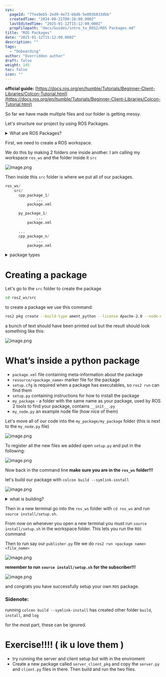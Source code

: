 ```yaml
---
sys:
  pageId: "7fea9eb5-2ed9-4e73-b6d6-5e093b833dbb"
  createdTime: "2024-08-21T00:28:00.000Z"
  lastEditedTime: "2025-01-12T15:12:00.000Z"
  propFilepath: "docs/Guides/intro_to_ROS2/ROS Packages.md"
title: "ROS Packages"
date: "2025-01-12T15:12:00.000Z"
description: ""
tags:
  - "Onboarding"
author: "Overridden author"
draft: false
weight: 145
toc: false
icon: ""
---
```


**official guide:** [https://docs.ros.org/en/humble/Tutorials/Beginner-Client-Libraries/Colcon-Tutorial.html](https://docs.ros.org/en/humble/Tutorials/Beginner-Client-Libraries/Colcon-Tutorial.html)

So far we have made multiple files and our folder is getting messy.

Let's structure our project by using ROS Packages.

<details>

<summary>What are ROS Packages?</summary>

ROS Packages are, as the name implies, packages of code that are highly sharable between ROS developers.

They consist of a folder, `package.xml` file, and source code

```python
      cpp_package_1/
		      ... imagine much code files here ..
          package.xml
```

</details>

First, we need to create a ROS workspace.

We do this by making 2 folders one inside another. I am calling my workspace `ros_ws` and the folder inside it `src`

![image.png](https://prod-files-secure.s3.us-west-2.amazonaws.com/d518164a-d88e-44d1-a4ee-3adb3bd8bce0/70706947-fd18-4537-a67b-e12946812d31/image.png?X-Amz-Algorithm=AWS4-HMAC-SHA256&X-Amz-Content-Sha256=UNSIGNED-PAYLOAD&X-Amz-Credential=ASIAZI2LB466UHUJDHER%2F20250614%2Fus-west-2%2Fs3%2Faws4_request&X-Amz-Date=20250614T140723Z&X-Amz-Expires=3600&X-Amz-Security-Token=IQoJb3JpZ2luX2VjEEQaCXVzLXdlc3QtMiJHMEUCIQCyGnMJVTPp%2FyVY4GGKSi0aquHYQuQIJIIHEQpcXXqG6gIgPhYcUfLF%2BEDXnFcKZ9Rxk8R4fWtJQ5NnEkWGiKZxFMsq%2FwMILRAAGgw2Mzc0MjMxODM4MDUiDEZOMfiL5wQ48ZzPhCrcAwyBZHT6PHewIl8V4CssFT%2Fr37gmKmszwF0eTZ1UQkNAUl%2FH2wxi%2BZuMCps3b%2FQK3n9P74Td12s2kgM2NnUrTvclAjQMzy6HUj7TQ6N1kfRwZ%2BqDOla%2FNJcNeUiRqtfnSo%2Bjxt2O9NQkBvKR%2BzvvcZb%2ByItiEJcsKLgX1XYlOfoAF0qZ855N6ksfwqwNWNF6meKPWVIRFLaCTyJdynQaR%2FdTlIn2dgJ1l7wo9SO5QSmfjZULP9ldULj7lCdb0%2Bn4dYMW%2BruSzHeCD9%2Bup9LtLCduMHX%2BSkV%2F%2B5RWcWrq9DXOSfYAMNOoGg%2B9fAdtzGV%2Bmp36w8PyzImoNb4c8FkZuH3ZfYPqBPT3ZzjCclSZy3vXvJ7TVtmCbjxAYs9Uh0b3NIi0A3enKDbrftztfzH0ohuDt5F823aKn9mK3yc6a68JEAIGD2%2B%2FomKd1mpUA25NRnBJWRlsCrjsimSDOMyzMmGrnPTkXqmUvF425jVFcuu%2BB6sEEpwL3PxAUTLlatyqc91Pg6S1lHurhtBubDhuOCcRWesB2oB72DG26j2BWNFHIG8TxgdbbWDAImsOi6g1TnMTu5I8GBWu2DjL0kUF52Zntopk5oBriPNvBHBuI9YVW8i4GxQ1qWqFbztlMOLBtcIGOqUBBw%2BqLAlIz3Irlpce82GFVYyT6TvaQ7uLyvkg%2FdWVwaxNLljWrzYpZ2hEBRmcUkoYRyEQA6RjkHH0F1SDyl4YceBIRiNGfbPnMFJSd%2FJBVrxuewDI9IppbTmXVP2Y53fqCwS2cwaP3Ia7uBy0Nn783lQ%2FXSkghXzVp23BzPFPWQHCPDjeRnnvsopZvvB%2BdD9TMhg42FadlxNAWngk1K5hApJXCjSe&X-Amz-Signature=e5620a72de407ba0b515de485701fefa680bfc53e4281dd402a99ccde70913d3&X-Amz-SignedHeaders=host&x-amz-checksum-mode=ENABLED&x-id=GetObject)

Then inside this `src` folder is where we put all of our packages.

```python
ros_ws/
    src/
      cpp_package_1/
		      ...
          package.xml

      py_package_1/
		      ...
          package.xml

      ...
      cpp_package_n/
		      ...
          package.xml

```

<details>

<summary>package types</summary>

packages can be either `C++` or python.

the intern file structure is different for each but for this guide we will stick to creating python packages

</details>

# Creating a package

Let's go to the `src` folder to create the package

```bash
cd ros2_ws/src
```

to create a package we use this command:

```bash
ros2 pkg create --build-type ament_python --license Apache-2.0 --node-name my_node my_package
```

a bunch of text should have been printed out but the result should look something like this:

![image.png](https://prod-files-secure.s3.us-west-2.amazonaws.com/d518164a-d88e-44d1-a4ee-3adb3bd8bce0/e6cf1e3f-8512-4a3e-b131-079f800bf3e8/image.png?X-Amz-Algorithm=AWS4-HMAC-SHA256&X-Amz-Content-Sha256=UNSIGNED-PAYLOAD&X-Amz-Credential=ASIAZI2LB466UHUJDHER%2F20250614%2Fus-west-2%2Fs3%2Faws4_request&X-Amz-Date=20250614T140723Z&X-Amz-Expires=3600&X-Amz-Security-Token=IQoJb3JpZ2luX2VjEEQaCXVzLXdlc3QtMiJHMEUCIQCyGnMJVTPp%2FyVY4GGKSi0aquHYQuQIJIIHEQpcXXqG6gIgPhYcUfLF%2BEDXnFcKZ9Rxk8R4fWtJQ5NnEkWGiKZxFMsq%2FwMILRAAGgw2Mzc0MjMxODM4MDUiDEZOMfiL5wQ48ZzPhCrcAwyBZHT6PHewIl8V4CssFT%2Fr37gmKmszwF0eTZ1UQkNAUl%2FH2wxi%2BZuMCps3b%2FQK3n9P74Td12s2kgM2NnUrTvclAjQMzy6HUj7TQ6N1kfRwZ%2BqDOla%2FNJcNeUiRqtfnSo%2Bjxt2O9NQkBvKR%2BzvvcZb%2ByItiEJcsKLgX1XYlOfoAF0qZ855N6ksfwqwNWNF6meKPWVIRFLaCTyJdynQaR%2FdTlIn2dgJ1l7wo9SO5QSmfjZULP9ldULj7lCdb0%2Bn4dYMW%2BruSzHeCD9%2Bup9LtLCduMHX%2BSkV%2F%2B5RWcWrq9DXOSfYAMNOoGg%2B9fAdtzGV%2Bmp36w8PyzImoNb4c8FkZuH3ZfYPqBPT3ZzjCclSZy3vXvJ7TVtmCbjxAYs9Uh0b3NIi0A3enKDbrftztfzH0ohuDt5F823aKn9mK3yc6a68JEAIGD2%2B%2FomKd1mpUA25NRnBJWRlsCrjsimSDOMyzMmGrnPTkXqmUvF425jVFcuu%2BB6sEEpwL3PxAUTLlatyqc91Pg6S1lHurhtBubDhuOCcRWesB2oB72DG26j2BWNFHIG8TxgdbbWDAImsOi6g1TnMTu5I8GBWu2DjL0kUF52Zntopk5oBriPNvBHBuI9YVW8i4GxQ1qWqFbztlMOLBtcIGOqUBBw%2BqLAlIz3Irlpce82GFVYyT6TvaQ7uLyvkg%2FdWVwaxNLljWrzYpZ2hEBRmcUkoYRyEQA6RjkHH0F1SDyl4YceBIRiNGfbPnMFJSd%2FJBVrxuewDI9IppbTmXVP2Y53fqCwS2cwaP3Ia7uBy0Nn783lQ%2FXSkghXzVp23BzPFPWQHCPDjeRnnvsopZvvB%2BdD9TMhg42FadlxNAWngk1K5hApJXCjSe&X-Amz-Signature=2d903ba00694b0ad8eaedd150e17e71cd4747734df8d5bab87f2141f109762d9&X-Amz-SignedHeaders=host&x-amz-checksum-mode=ENABLED&x-id=GetObject)

# What’s inside a python package

- `package.xml` file containing meta-information about the package
- `resource/<package_name>` marker file for the package
- `setup.cfg` is required when a package has executables, so `ros2 run` can find them
- `setup.py` containing instructions for how to install the package
- `my_package` - a folder with the same name as your package, used by ROS 2 tools to find your package, contains `__init__.py`
- `my_node.py` an example node file (how nice of them)

Let's move all of our code into the `my_package/my_package` folder (this is next to the `my_node.py` file)

![image.png](https://prod-files-secure.s3.us-west-2.amazonaws.com/d518164a-d88e-44d1-a4ee-3adb3bd8bce0/9ce58f11-0da9-4d3e-b86d-506a9685d378/image.png?X-Amz-Algorithm=AWS4-HMAC-SHA256&X-Amz-Content-Sha256=UNSIGNED-PAYLOAD&X-Amz-Credential=ASIAZI2LB466UHUJDHER%2F20250614%2Fus-west-2%2Fs3%2Faws4_request&X-Amz-Date=20250614T140723Z&X-Amz-Expires=3600&X-Amz-Security-Token=IQoJb3JpZ2luX2VjEEQaCXVzLXdlc3QtMiJHMEUCIQCyGnMJVTPp%2FyVY4GGKSi0aquHYQuQIJIIHEQpcXXqG6gIgPhYcUfLF%2BEDXnFcKZ9Rxk8R4fWtJQ5NnEkWGiKZxFMsq%2FwMILRAAGgw2Mzc0MjMxODM4MDUiDEZOMfiL5wQ48ZzPhCrcAwyBZHT6PHewIl8V4CssFT%2Fr37gmKmszwF0eTZ1UQkNAUl%2FH2wxi%2BZuMCps3b%2FQK3n9P74Td12s2kgM2NnUrTvclAjQMzy6HUj7TQ6N1kfRwZ%2BqDOla%2FNJcNeUiRqtfnSo%2Bjxt2O9NQkBvKR%2BzvvcZb%2ByItiEJcsKLgX1XYlOfoAF0qZ855N6ksfwqwNWNF6meKPWVIRFLaCTyJdynQaR%2FdTlIn2dgJ1l7wo9SO5QSmfjZULP9ldULj7lCdb0%2Bn4dYMW%2BruSzHeCD9%2Bup9LtLCduMHX%2BSkV%2F%2B5RWcWrq9DXOSfYAMNOoGg%2B9fAdtzGV%2Bmp36w8PyzImoNb4c8FkZuH3ZfYPqBPT3ZzjCclSZy3vXvJ7TVtmCbjxAYs9Uh0b3NIi0A3enKDbrftztfzH0ohuDt5F823aKn9mK3yc6a68JEAIGD2%2B%2FomKd1mpUA25NRnBJWRlsCrjsimSDOMyzMmGrnPTkXqmUvF425jVFcuu%2BB6sEEpwL3PxAUTLlatyqc91Pg6S1lHurhtBubDhuOCcRWesB2oB72DG26j2BWNFHIG8TxgdbbWDAImsOi6g1TnMTu5I8GBWu2DjL0kUF52Zntopk5oBriPNvBHBuI9YVW8i4GxQ1qWqFbztlMOLBtcIGOqUBBw%2BqLAlIz3Irlpce82GFVYyT6TvaQ7uLyvkg%2FdWVwaxNLljWrzYpZ2hEBRmcUkoYRyEQA6RjkHH0F1SDyl4YceBIRiNGfbPnMFJSd%2FJBVrxuewDI9IppbTmXVP2Y53fqCwS2cwaP3Ia7uBy0Nn783lQ%2FXSkghXzVp23BzPFPWQHCPDjeRnnvsopZvvB%2BdD9TMhg42FadlxNAWngk1K5hApJXCjSe&X-Amz-Signature=08799aef177790c36bde782aeffe46585485a7890673f1fa1385c16ec918d8ce&X-Amz-SignedHeaders=host&x-amz-checksum-mode=ENABLED&x-id=GetObject)

To register all the new files we added open `setup.py` and put in the following:

![image.png](https://prod-files-secure.s3.us-west-2.amazonaws.com/d518164a-d88e-44d1-a4ee-3adb3bd8bce0/1cd7c262-4cae-4496-9d75-c178537d24a2/image.png?X-Amz-Algorithm=AWS4-HMAC-SHA256&X-Amz-Content-Sha256=UNSIGNED-PAYLOAD&X-Amz-Credential=ASIAZI2LB466UHUJDHER%2F20250614%2Fus-west-2%2Fs3%2Faws4_request&X-Amz-Date=20250614T140723Z&X-Amz-Expires=3600&X-Amz-Security-Token=IQoJb3JpZ2luX2VjEEQaCXVzLXdlc3QtMiJHMEUCIQCyGnMJVTPp%2FyVY4GGKSi0aquHYQuQIJIIHEQpcXXqG6gIgPhYcUfLF%2BEDXnFcKZ9Rxk8R4fWtJQ5NnEkWGiKZxFMsq%2FwMILRAAGgw2Mzc0MjMxODM4MDUiDEZOMfiL5wQ48ZzPhCrcAwyBZHT6PHewIl8V4CssFT%2Fr37gmKmszwF0eTZ1UQkNAUl%2FH2wxi%2BZuMCps3b%2FQK3n9P74Td12s2kgM2NnUrTvclAjQMzy6HUj7TQ6N1kfRwZ%2BqDOla%2FNJcNeUiRqtfnSo%2Bjxt2O9NQkBvKR%2BzvvcZb%2ByItiEJcsKLgX1XYlOfoAF0qZ855N6ksfwqwNWNF6meKPWVIRFLaCTyJdynQaR%2FdTlIn2dgJ1l7wo9SO5QSmfjZULP9ldULj7lCdb0%2Bn4dYMW%2BruSzHeCD9%2Bup9LtLCduMHX%2BSkV%2F%2B5RWcWrq9DXOSfYAMNOoGg%2B9fAdtzGV%2Bmp36w8PyzImoNb4c8FkZuH3ZfYPqBPT3ZzjCclSZy3vXvJ7TVtmCbjxAYs9Uh0b3NIi0A3enKDbrftztfzH0ohuDt5F823aKn9mK3yc6a68JEAIGD2%2B%2FomKd1mpUA25NRnBJWRlsCrjsimSDOMyzMmGrnPTkXqmUvF425jVFcuu%2BB6sEEpwL3PxAUTLlatyqc91Pg6S1lHurhtBubDhuOCcRWesB2oB72DG26j2BWNFHIG8TxgdbbWDAImsOi6g1TnMTu5I8GBWu2DjL0kUF52Zntopk5oBriPNvBHBuI9YVW8i4GxQ1qWqFbztlMOLBtcIGOqUBBw%2BqLAlIz3Irlpce82GFVYyT6TvaQ7uLyvkg%2FdWVwaxNLljWrzYpZ2hEBRmcUkoYRyEQA6RjkHH0F1SDyl4YceBIRiNGfbPnMFJSd%2FJBVrxuewDI9IppbTmXVP2Y53fqCwS2cwaP3Ia7uBy0Nn783lQ%2FXSkghXzVp23BzPFPWQHCPDjeRnnvsopZvvB%2BdD9TMhg42FadlxNAWngk1K5hApJXCjSe&X-Amz-Signature=1b39e4747c929b8fd816954741c55b5b676da26e069058723a8930d708642fae&X-Amz-SignedHeaders=host&x-amz-checksum-mode=ENABLED&x-id=GetObject)

Now back in the command line **make sure you are in the** **`ros_ws`** **folder!!!**

let's build our package with `colcon build --symlink-install`

![image.png](https://prod-files-secure.s3.us-west-2.amazonaws.com/d518164a-d88e-44d1-a4ee-3adb3bd8bce0/2f2a0d27-b173-48fd-b189-5f5c0ce65619/image.png?X-Amz-Algorithm=AWS4-HMAC-SHA256&X-Amz-Content-Sha256=UNSIGNED-PAYLOAD&X-Amz-Credential=ASIAZI2LB466UHUJDHER%2F20250614%2Fus-west-2%2Fs3%2Faws4_request&X-Amz-Date=20250614T140723Z&X-Amz-Expires=3600&X-Amz-Security-Token=IQoJb3JpZ2luX2VjEEQaCXVzLXdlc3QtMiJHMEUCIQCyGnMJVTPp%2FyVY4GGKSi0aquHYQuQIJIIHEQpcXXqG6gIgPhYcUfLF%2BEDXnFcKZ9Rxk8R4fWtJQ5NnEkWGiKZxFMsq%2FwMILRAAGgw2Mzc0MjMxODM4MDUiDEZOMfiL5wQ48ZzPhCrcAwyBZHT6PHewIl8V4CssFT%2Fr37gmKmszwF0eTZ1UQkNAUl%2FH2wxi%2BZuMCps3b%2FQK3n9P74Td12s2kgM2NnUrTvclAjQMzy6HUj7TQ6N1kfRwZ%2BqDOla%2FNJcNeUiRqtfnSo%2Bjxt2O9NQkBvKR%2BzvvcZb%2ByItiEJcsKLgX1XYlOfoAF0qZ855N6ksfwqwNWNF6meKPWVIRFLaCTyJdynQaR%2FdTlIn2dgJ1l7wo9SO5QSmfjZULP9ldULj7lCdb0%2Bn4dYMW%2BruSzHeCD9%2Bup9LtLCduMHX%2BSkV%2F%2B5RWcWrq9DXOSfYAMNOoGg%2B9fAdtzGV%2Bmp36w8PyzImoNb4c8FkZuH3ZfYPqBPT3ZzjCclSZy3vXvJ7TVtmCbjxAYs9Uh0b3NIi0A3enKDbrftztfzH0ohuDt5F823aKn9mK3yc6a68JEAIGD2%2B%2FomKd1mpUA25NRnBJWRlsCrjsimSDOMyzMmGrnPTkXqmUvF425jVFcuu%2BB6sEEpwL3PxAUTLlatyqc91Pg6S1lHurhtBubDhuOCcRWesB2oB72DG26j2BWNFHIG8TxgdbbWDAImsOi6g1TnMTu5I8GBWu2DjL0kUF52Zntopk5oBriPNvBHBuI9YVW8i4GxQ1qWqFbztlMOLBtcIGOqUBBw%2BqLAlIz3Irlpce82GFVYyT6TvaQ7uLyvkg%2FdWVwaxNLljWrzYpZ2hEBRmcUkoYRyEQA6RjkHH0F1SDyl4YceBIRiNGfbPnMFJSd%2FJBVrxuewDI9IppbTmXVP2Y53fqCwS2cwaP3Ia7uBy0Nn783lQ%2FXSkghXzVp23BzPFPWQHCPDjeRnnvsopZvvB%2BdD9TMhg42FadlxNAWngk1K5hApJXCjSe&X-Amz-Signature=56c0da2df0756d17580713197ac52c917c10067e13a2a1b55def0d457258cd44&X-Amz-SignedHeaders=host&x-amz-checksum-mode=ENABLED&x-id=GetObject)

<details>

<summary>what is building?</summary>

if you are a CS major at Rose-Hulman you will learn the answer to this in CSSE132

but TLDR; is it combines all the code files into one program that can be run easily 

</details>

Then in a new terminal go into the `ros_ws` folder with `cd ros_ws` and run `source install/setup.sh`. 

From now on whenever you open a new terminal you must run `source install/setup.sh` in the workspace folder. This lets you run the `ROS` command

Then to run say our `publisher.py` file we do `ros2 run <package name> <file_name>`

![image.png](https://prod-files-secure.s3.us-west-2.amazonaws.com/d518164a-d88e-44d1-a4ee-3adb3bd8bce0/4f4b1219-3a44-4632-aa0a-ce3471699f59/image.png?X-Amz-Algorithm=AWS4-HMAC-SHA256&X-Amz-Content-Sha256=UNSIGNED-PAYLOAD&X-Amz-Credential=ASIAZI2LB466UHUJDHER%2F20250614%2Fus-west-2%2Fs3%2Faws4_request&X-Amz-Date=20250614T140723Z&X-Amz-Expires=3600&X-Amz-Security-Token=IQoJb3JpZ2luX2VjEEQaCXVzLXdlc3QtMiJHMEUCIQCyGnMJVTPp%2FyVY4GGKSi0aquHYQuQIJIIHEQpcXXqG6gIgPhYcUfLF%2BEDXnFcKZ9Rxk8R4fWtJQ5NnEkWGiKZxFMsq%2FwMILRAAGgw2Mzc0MjMxODM4MDUiDEZOMfiL5wQ48ZzPhCrcAwyBZHT6PHewIl8V4CssFT%2Fr37gmKmszwF0eTZ1UQkNAUl%2FH2wxi%2BZuMCps3b%2FQK3n9P74Td12s2kgM2NnUrTvclAjQMzy6HUj7TQ6N1kfRwZ%2BqDOla%2FNJcNeUiRqtfnSo%2Bjxt2O9NQkBvKR%2BzvvcZb%2ByItiEJcsKLgX1XYlOfoAF0qZ855N6ksfwqwNWNF6meKPWVIRFLaCTyJdynQaR%2FdTlIn2dgJ1l7wo9SO5QSmfjZULP9ldULj7lCdb0%2Bn4dYMW%2BruSzHeCD9%2Bup9LtLCduMHX%2BSkV%2F%2B5RWcWrq9DXOSfYAMNOoGg%2B9fAdtzGV%2Bmp36w8PyzImoNb4c8FkZuH3ZfYPqBPT3ZzjCclSZy3vXvJ7TVtmCbjxAYs9Uh0b3NIi0A3enKDbrftztfzH0ohuDt5F823aKn9mK3yc6a68JEAIGD2%2B%2FomKd1mpUA25NRnBJWRlsCrjsimSDOMyzMmGrnPTkXqmUvF425jVFcuu%2BB6sEEpwL3PxAUTLlatyqc91Pg6S1lHurhtBubDhuOCcRWesB2oB72DG26j2BWNFHIG8TxgdbbWDAImsOi6g1TnMTu5I8GBWu2DjL0kUF52Zntopk5oBriPNvBHBuI9YVW8i4GxQ1qWqFbztlMOLBtcIGOqUBBw%2BqLAlIz3Irlpce82GFVYyT6TvaQ7uLyvkg%2FdWVwaxNLljWrzYpZ2hEBRmcUkoYRyEQA6RjkHH0F1SDyl4YceBIRiNGfbPnMFJSd%2FJBVrxuewDI9IppbTmXVP2Y53fqCwS2cwaP3Ia7uBy0Nn783lQ%2FXSkghXzVp23BzPFPWQHCPDjeRnnvsopZvvB%2BdD9TMhg42FadlxNAWngk1K5hApJXCjSe&X-Amz-Signature=7381ec7ba35b53b94abfca10d743d3a6b76e9abb3909ae34d277a378a0bb4f60&X-Amz-SignedHeaders=host&x-amz-checksum-mode=ENABLED&x-id=GetObject)

**remember to run** **`source install/setup.sh`** **for the subscriber!!!**

![image.png](https://prod-files-secure.s3.us-west-2.amazonaws.com/d518164a-d88e-44d1-a4ee-3adb3bd8bce0/02121119-dad4-49ec-8356-c956108b4243/image.png?X-Amz-Algorithm=AWS4-HMAC-SHA256&X-Amz-Content-Sha256=UNSIGNED-PAYLOAD&X-Amz-Credential=ASIAZI2LB466UHUJDHER%2F20250614%2Fus-west-2%2Fs3%2Faws4_request&X-Amz-Date=20250614T140723Z&X-Amz-Expires=3600&X-Amz-Security-Token=IQoJb3JpZ2luX2VjEEQaCXVzLXdlc3QtMiJHMEUCIQCyGnMJVTPp%2FyVY4GGKSi0aquHYQuQIJIIHEQpcXXqG6gIgPhYcUfLF%2BEDXnFcKZ9Rxk8R4fWtJQ5NnEkWGiKZxFMsq%2FwMILRAAGgw2Mzc0MjMxODM4MDUiDEZOMfiL5wQ48ZzPhCrcAwyBZHT6PHewIl8V4CssFT%2Fr37gmKmszwF0eTZ1UQkNAUl%2FH2wxi%2BZuMCps3b%2FQK3n9P74Td12s2kgM2NnUrTvclAjQMzy6HUj7TQ6N1kfRwZ%2BqDOla%2FNJcNeUiRqtfnSo%2Bjxt2O9NQkBvKR%2BzvvcZb%2ByItiEJcsKLgX1XYlOfoAF0qZ855N6ksfwqwNWNF6meKPWVIRFLaCTyJdynQaR%2FdTlIn2dgJ1l7wo9SO5QSmfjZULP9ldULj7lCdb0%2Bn4dYMW%2BruSzHeCD9%2Bup9LtLCduMHX%2BSkV%2F%2B5RWcWrq9DXOSfYAMNOoGg%2B9fAdtzGV%2Bmp36w8PyzImoNb4c8FkZuH3ZfYPqBPT3ZzjCclSZy3vXvJ7TVtmCbjxAYs9Uh0b3NIi0A3enKDbrftztfzH0ohuDt5F823aKn9mK3yc6a68JEAIGD2%2B%2FomKd1mpUA25NRnBJWRlsCrjsimSDOMyzMmGrnPTkXqmUvF425jVFcuu%2BB6sEEpwL3PxAUTLlatyqc91Pg6S1lHurhtBubDhuOCcRWesB2oB72DG26j2BWNFHIG8TxgdbbWDAImsOi6g1TnMTu5I8GBWu2DjL0kUF52Zntopk5oBriPNvBHBuI9YVW8i4GxQ1qWqFbztlMOLBtcIGOqUBBw%2BqLAlIz3Irlpce82GFVYyT6TvaQ7uLyvkg%2FdWVwaxNLljWrzYpZ2hEBRmcUkoYRyEQA6RjkHH0F1SDyl4YceBIRiNGfbPnMFJSd%2FJBVrxuewDI9IppbTmXVP2Y53fqCwS2cwaP3Ia7uBy0Nn783lQ%2FXSkghXzVp23BzPFPWQHCPDjeRnnvsopZvvB%2BdD9TMhg42FadlxNAWngk1K5hApJXCjSe&X-Amz-Signature=0471c8458b6fa715fe9c47264698d3ae739cdbdd1c9cd974400e2a2356e5dba7&X-Amz-SignedHeaders=host&x-amz-checksum-mode=ENABLED&x-id=GetObject)

and congrats you have successfully setup your own `ROS` package.

### Sidenote:

running `colcon build --symlink-install` has created other folder `build`, `install`, and `log`

for the most part, these can be ignored.

# Exercise!!!! ( ik u love them )

- try running the server and client setup but with in the enviroment
- Create a new package called `server_client_pkg` and copy the `server.py` and `client.py` files in there. Then build and run the two files.
